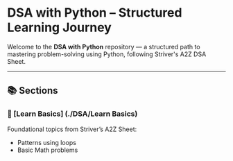 # DSA with Python – Structured Learning Journey

Welcome to the **DSA with Python** repository — a structured path to mastering problem-solving using Python, following Striver's A2Z DSA Sheet.

---

## 📚 Sections

### 📘 [Learn Basics] (./DSA/Learn Basics)
Foundational topics from Striver’s A2Z Sheet:
- Patterns using loops
- Basic Math problems


